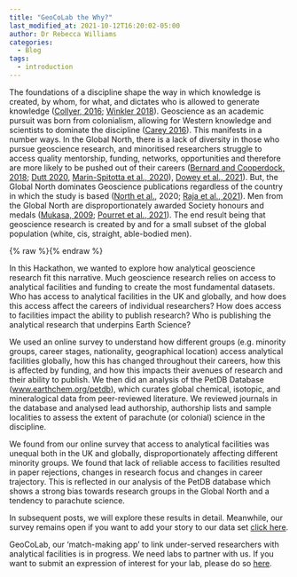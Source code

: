 ```yaml
---
title: "GeoCoLab the Why?"
last_modified_at: 2021-10-12T16:20:02-05:00
author: Dr Rebecca Williams
categories:
  - Blog
tags:
  - introduction
---
```


The foundations of a discipline shape the way in which knowledge is created, by whom, for what, and dictates who is allowed to generate knowledge ([Collyer, 2016](https://journals.sagepub.com/doi/abs/10.1177/0011392116680020); [Winkler 2018](https://doi.org/10.1177/1473095217739335)). Geoscience as an academic pursuit was born from colonialism, allowing for Western knowledge and scientists to dominate the discipline ([Carey 2016](https://doi.org/10.1177/0309132515623368)). This manifests in a number ways. In the Global North, there is a lack of diversity in those who pursue geoscience research, and minoritised researchers struggle to access quality mentorship, funding, networks, opportunities and therefore are more likely to be pushed out of their careers ([Bernard and Cooperdock, 2018](https://doi.org/10.1038/s41561-018-0116-6); [Dutt  2020](https://doi.org/10.1038/s41561-019-0519-z), [Marin-Spitotta et al., 2020](https://doi.org/10.5194/adgeo-53-117-2020)), [Dowey et al., 2021](https://doi.org/10.1038/s41561-021-00737-w)). But, the Global North dominates Geoscience publications  regardless of the country in which the study is based ([North et al.](https://www.sciencedirect.com/science/article/abs/pii/S0012825220303081), 2020; [Raja et al., 2021](https://doi.org/10.31223/X5802N)). Men from the Global North are disproportionately awarded Society honours and medals ([Mukasa, 2009](https://www.geochemsoc.org/download_file/view/983/530); [Pourret et al., 2021](https://doi.org/10.1016/j.gca.2021.05.054)). The end result being that geoscience research is created by and for a small subset of the global population (white, cis, straight, able-bodied men). 

{% raw %}<img src="{{ site.url }}{{ site.baseurl }}/assets/images/Dowey_et_al_Infographic.jpg" alt="">{% endraw %}

In this Hackathon, we wanted to explore how analytical geoscience research fit this narrative. Much geoscience research relies on access to analytical facilities and funding to create the most fundamental datasets. Who has access to analytical facilities in the UK and globally, and how does this access affect the careers of individual researchers? How does access to facilities impact the ability to publish research? Who is publishing the analytical research that underpins Earth Science? 

We used an online survey to understand how different groups (e.g. minority groups, career stages, nationality, geographical location) access analytical facilities globally, how this has changed throughout their careers, how this is affected by funding, and how this impacts their avenues of research and their ability to publish. We then did an analysis of the PetDB Database (www.earthchem.org/petdb), which curates global chemical, isotopic, and mineralogical data from peer-reviewed literature. We reviewed journals in the database and analysed lead authorship, authorship lists and sample localities to assess the extent of parachute (or colonial) science in the discipline. 

We found from our online survey that access to analytical facilities was unequal both in the UK and globally, disproportionately affecting different minority groups. We found that lack of reliable access to facilities resulted in paper rejections, changes in research focus and changes in career trajectory. This is reflected in our analysis of the PetDB database which shows a strong bias towards research groups in the Global North and a tendency to parachute science.

In subsequent posts, we will explore these results in detail. Meanwhile, our survey remains open if you want to add your story to our data set [click here](https://docs.google.com/forms/d/e/1FAIpQLSe-Xxh9NvlCZrBcBnLDJ8yWjl9BpFSHv_TEPQuGeOLCdf9L6w/viewform). 

GeoCoLab, our ‘match-making app’ to link under-served researchers with analytical facilities is in progress. We need labs to partner with us. If you want to submit an expression of interest for your lab, please do so [here](https://geocolab.github.io/analytical-facilities/).
